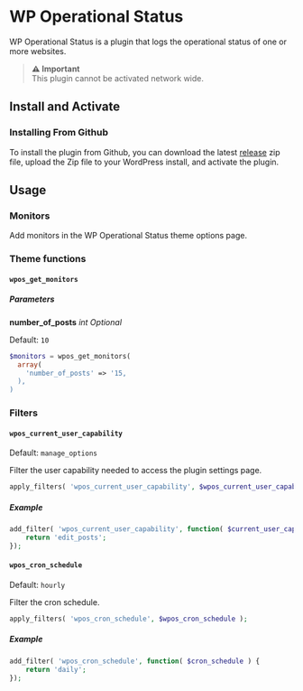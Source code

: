 # WP Operational Status

WP Operational Status is a plugin that logs the operational status of one or more websites.

> **⚠ Important**  
>  This plugin cannot be activated network wide.

Install and Activate
------

### Installing From Github

To install the plugin from Github, you can download the latest [release](https://github.com/fiwa/wp-operational-status/releases) zip file, upload the Zip file to your WordPress install, and activate the plugin.

Usage
------

### Monitors

Add monitors in the WP Operational Status theme options page.

### Theme functions

#### `wpos_get_monitors`

##### Parameters

**number_of_posts** *int Optional*
 
 Default: `10`

```php
$monitors = wpos_get_monitors(
  array(
    'number_of_posts' => '15,
  ),
)
```

### Filters

#### `wpos_current_user_capability`

Default: `manage_options`

Filter the user capability needed to access the plugin settings page.

```php
apply_filters( 'wpos_current_user_capability', $wpos_current_user_capability );
```

##### Example

```php
add_filter( 'wpos_current_user_capability', function( $current_user_capability ) {
    return 'edit_posts';
});
```

#### `wpos_cron_schedule`

Default: `hourly`

Filter the cron schedule.

```php
apply_filters( 'wpos_cron_schedule', $wpos_cron_schedule );
```

##### Example

```php
add_filter( 'wpos_cron_schedule', function( $cron_schedule ) {
    return 'daily';
});
